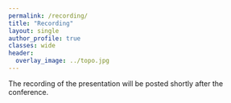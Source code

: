 ```yaml
---
permalink: /recording/
title: "Recording"
layout: single
author_profile: true
classes: wide
header:
  overlay_image: ../topo.jpg
---
```


The recording of the presentation will be posted shortly after the conference.
